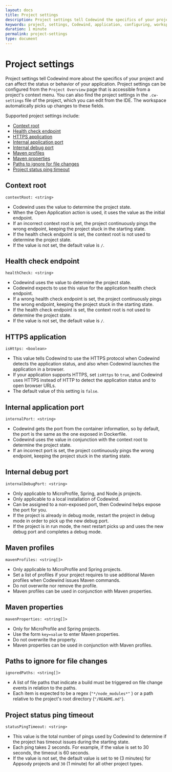 ```yaml
---
layout: docs
title: Project settings 
description: Project settings tell Codewind the specifics of your project and application 
keywords: project, settings, Codewind, application, configuring, workspace
duration: 1 minute
permalink: project-settings
type: document
---
```


# Project settings

Project settings tell Codewind more about the specifics of your project and can affect the status or behavior of your application. Project settings can be configured from the `Project Overview` page that is accessible from a project's context menu. You can also find the project settings in the `.cw-settings` file of the project, which you can edit from the IDE. The workspace automatically picks up changes to these fields.

Supported project settings include:
* [Context root](#context-root)
* [Health check endpoint](#health-check-endpoint)
* [HTTPS application](#https-application)
* [Internal application port](#internal-application-port)
* [Internal debug port](#internal-debug-port)
* [Maven profiles](#maven-profiles)
* [Maven properties](#maven-properties)
* [Paths to ignore for file changes](#paths-to-ignore-for-file-changes)
* [Project status ping timeout](#project-status-ping-timeout)

## Context root
`contextRoot: <string>`
- Codewind uses the value to determine the project state.
- When the Open Application action is used, it uses the value as the initial endpoint. 
- If an incorrect context root is set, the project continuously pings the wrong endpoint, keeping the project stuck in the starting state. 
- If the health check endpoint is set, the context root is not used to determine the project state.
- If the value is not set, the default value is `/`.

## Health check endpoint
`healthCheck: <string>`
- Codewind uses the value to determine the project state.
- Codewind expects to use this value for the application health check endpoint.
- If a wrong health check endpoint is set, the project continuously pings the wrong endpoint, keeping the project stuck in the starting state. 
- If the health check endpoint is set, the context root is not used to determine the project state. 
- If the value is not set, the default value is `/`.

## HTTPS application
`isHttps: <boolean>`
- This value tells Codewind to use the HTTPS protocol when Codewind detects the application status, and also when Codewind launches the application in a browser.
- If your application supports HTTPS, set `isHttps` to `true`, and Codewind uses HTTPS instead of HTTP to detect the application status and to open browser URLs.
- The default value of this setting is `false`.

## Internal application port
`internalPort: <string>`
- Codewind gets the port from the container information, so by default, the port is the same as the one exposed in Dockerfile. 
- Codewind uses the value in conjunction with the context root to determine the project state.
- If an incorrect port is set, the project continuously pings the wrong endpoint, keeping the project stuck in the starting state.

## Internal debug port
`internalDebugPort: <string>`
- Only applicable to MicroProfile, Spring, and Node.js projects.
- Only applicable to a local installation of Codewind.
- Can be assigned to a non-exposed port, then Codewind helps expose the port for you.
- If the project is already in debug mode, restart the project in debug mode in order to pick up the new debug port.
- If the project is in run mode, the next restart picks up and uses the new debug port and completes a debug mode.

## Maven profiles
`mavenProfiles: <string[]>`
- Only applicable to MicroProfile and Spring projects.
- Set a list of profiles if your project requires to use additional Maven profiles when Codewind issues Maven commands.
- Do not overwrite nor remove the profile.
- Maven profiles can be used in conjunction with Maven properties.

## Maven properties
`mavenProperties: <string[]>`
- Only for MicroProfile and Spring projects.
- Use the form `key=value` to enter Maven properties.
- Do not overwrite the property.
- Maven properties can be used in conjunction with Maven profiles.

## Paths to ignore for file changes
`ignoredPaths: <string[]>`
- A list of file paths that indicate a build must be triggered on file change events in relation to the paths.
- Each item is expected to be a regex (`"*/node_modules*"` ) or a path relative to the project's root directory (`"/README.md"`).

## Project status ping timeout
`statusPingTimeout: <string>`
- This value is the total number of pings used by Codewind to determine if the project has timeout issues during the starting state.
- Each ping takes 2 seconds. For example, if the value is set to 30 seconds, the timeout is 60 seconds.
- If the value is not set, the default value is set to `90` (3 minutes) for Appsody projects and `30` (1 minute) for all other project types.
